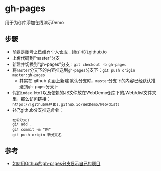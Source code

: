 # gh-pages
用于为仓库添加在线演示Demo

## 步骤
- 前提是账号上已经有个人仓库：\[账户ID\].github.io
- 上传代码到“master”分支
- 新建并切换到“gh-pages”分支：`git checkout -b gh-pages`
- 将`master`分支下的内容推送到`gh-pages`分支下：`git push origin master:gh-pages`
  * 其实在 github 页面上新建 默认分支时，`master`分支下的内容已经默认推送到`gh-pages`分支下
- 假如`index.html`以及依赖的JS文件放在WebDemo仓库下的/Web/dist文件夹里，那么访问链接：  
  `https://[github账户ID].github.io/WebDemo/Web/dist)`
- 补充github分支推送命令：  
  ```
  在新分支下
  git add .
  git commit -m "略"
  git push origin 新分支名
  ```

## 参考
- [如何用Github的gh-pages分支展示自己的项目](https://www.cnblogs.com/MuYunyun/p/6082359.html)